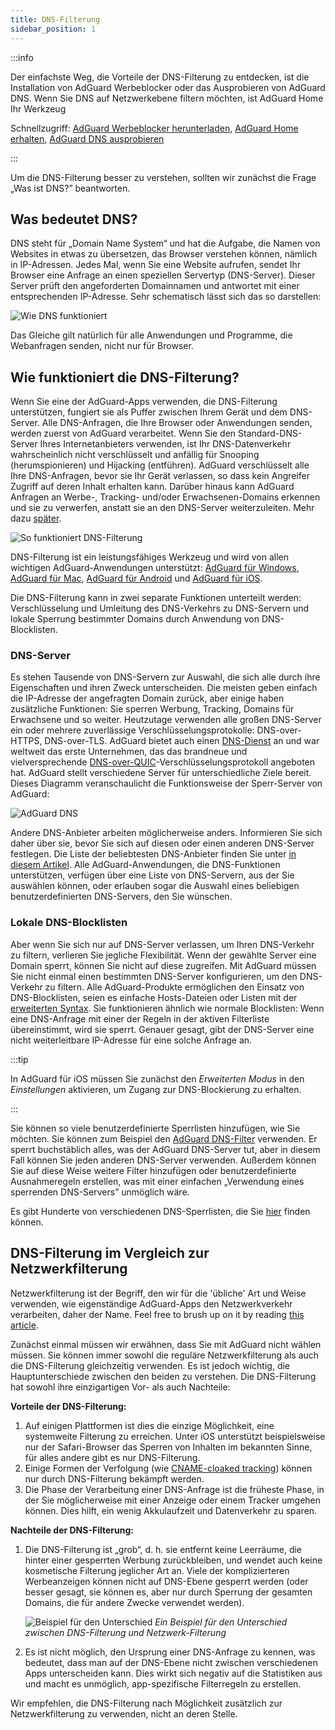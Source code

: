 ```yaml
---
title: DNS-Filterung
sidebar_position: 1
---
```


:::info

Der einfachste Weg, die Vorteile der DNS-Filterung zu entdecken, ist die Installation von AdGuard Werbeblocker oder das Ausprobieren von AdGuard DNS. Wenn Sie DNS auf Netzwerkebene filtern möchten, ist AdGuard Home Ihr Werkzeug

Schnellzugriff: [AdGuard Werbeblocker herunterladen](https://agrd.io/download-kb-adblock), [AdGuard Home erhalten](https://github.com/AdguardTeam/AdGuardHome#getting-started), [AdGuard DNS ausprobieren](https://agrd.io/download-dns)

:::

Um die DNS-Filterung besser zu verstehen, sollten wir zunächst die Frage „Was ist DNS?” beantworten.

## Was bedeutet DNS?

DNS steht für „Domain Name System“ und hat die Aufgabe, die Namen von Websites in etwas zu übersetzen, das Browser verstehen können, nämlich in IP-Adressen. Jedes Mal, wenn Sie eine Website aufrufen, sendet Ihr Browser eine Anfrage an einen speziellen Servertyp (DNS-Server). Dieser Server prüft den angeforderten Domainnamen und antwortet mit einer entsprechenden IP-Adresse. Sehr schematisch lässt sich das so darstellen:

![Wie DNS funktioniert](https://cdn.adtidy.org/public/Adguard/kb/DNS_filtering/how_dns_works_en.png)

Das Gleiche gilt natürlich für alle Anwendungen und Programme, die Webanfragen senden, nicht nur für Browser.

## Wie funktioniert die DNS-Filterung?

Wenn Sie eine der AdGuard-Apps verwenden, die DNS-Filterung unterstützen, fungiert sie als Puffer zwischen Ihrem Gerät und dem DNS-Server. Alle DNS-Anfragen, die Ihre Browser oder Anwendungen senden, werden zuerst von AdGuard verarbeitet. Wenn Sie den Standard-DNS-Server Ihres Internetanbieters verwenden, ist Ihr DNS-Datenverkehr wahrscheinlich nicht verschlüsselt und anfällig für Snooping (herumspionieren) und Hijacking (entführen). AdGuard verschlüsselt alle Ihre DNS-Anfragen, bevor sie Ihr Gerät verlassen, so dass kein Angreifer Zugriff auf deren Inhalt erhalten kann. Darüber hinaus kann AdGuard Anfragen an Werbe-, Tracking- und/oder Erwachsenen-Domains erkennen und sie zu verwerfen, anstatt sie an den DNS-Server weiterzuleiten. Mehr dazu [später](#local-dns-blocklists).

![So funktioniert DNS-Filterung](https://cdn.adtidy.org/public/Adguard/kb/DNS_filtering/how_dns_filtering_works_en.png)

DNS-Filterung ist ein leistungsfähiges Werkzeug und wird von allen wichtigen AdGuard-Anwendungen unterstützt: [AdGuard für Windows](https://adguard.com/adguard-windows/overview.html), [AdGuard für Mac](https://adguard.com/adguard-mac/overview.html), [AdGuard für Android](https://adguard.com/adguard-android/overview.html) und [AdGuard für iOS](https://adguard.com/adguard-ios/overview.html).

Die DNS-Filterung kann in zwei separate Funktionen unterteilt werden: Verschlüsselung und Umleitung des DNS-Verkehrs zu DNS-Servern und lokale Sperrung bestimmter Domains durch Anwendung von DNS-Blocklisten.

### DNS-Server

Es stehen Tausende von DNS-Servern zur Auswahl, die sich alle durch ihre Eigenschaften und ihren Zweck unterscheiden. Die meisten geben einfach die IP-Adresse der angefragten Domain zurück, aber einige haben zusätzliche Funktionen: Sie sperren Werbung, Tracking, Domains für Erwachsene und so weiter. Heutzutage verwenden alle großen DNS-Server ein oder mehrere zuverlässige Verschlüsselungsprotokolle: DNS-over-HTTPS, DNS-over-TLS. AdGuard bietet auch einen [DNS-Dienst](https://adguard-dns.io/) an und war weltweit das erste Unternehmen, das das brandneue und vielversprechende [DNS-over-QUIC](https://adguard.com/blog/dns-over-quic.html)-Verschlüsselungsprotokoll angeboten hat. AdGuard stellt verschiedene Server für unterschiedliche Ziele bereit. Dieses Diagramm veranschaulicht die Funktionsweise der Sperr-Server von AdGuard:

![AdGuard DNS](https://cdn.adtidy.org/public/Adguard/kb/DNS_filtering/adguard_dns_en.jpg)

Andere DNS-Anbieter arbeiten möglicherweise anders. Informieren Sie sich daher über sie, bevor Sie sich auf diesen oder einen anderen DNS-Server festlegen. Die Liste der beliebtesten DNS-Anbieter finden Sie unter [in diesem Artikel](dns-providers.md). Alle AdGuard-Anwendungen, die DNS-Funktionen unterstützen, verfügen über eine Liste von DNS-Servern, aus der Sie auswählen können, oder erlauben sogar die Auswahl eines beliebigen benutzerdefinierten DNS-Servers, den Sie wünschen.

### Lokale DNS-Blocklisten

Aber wenn Sie sich nur auf DNS-Server verlassen, um Ihren DNS-Verkehr zu filtern, verlieren Sie jegliche Flexibilität. Wenn der gewählte Server eine Domain sperrt, können Sie nicht auf diese zugreifen. Mit AdGuard müssen Sie nicht einmal einen bestimmten DNS-Server konfigurieren, um den DNS-Verkehr zu filtern. Alle AdGuard-Produkte ermöglichen den Einsatz von DNS-Blocklisten, seien es einfache Hosts-Dateien oder Listen mit der [erweiterten Syntax](dns-filtering-syntax.md). Sie funktionieren ähnlich wie normale Blocklisten: Wenn eine DNS-Anfrage mit einer der Regeln in der aktiven Filterliste übereinstimmt, wird sie sperrt. Genauer gesagt, gibt der DNS-Server eine nicht weiterleitbare IP-Adresse für eine solche Anfrage an.

:::tip

In AdGuard für iOS müssen Sie zunächst den *Erweiterten Modus* in den *Einstellungen* aktivieren, um Zugang zur DNS-Blockierung zu erhalten.

:::

Sie können so viele benutzerdefinierte Sperrlisten hinzufügen, wie Sie möchten. Sie können zum Beispiel den [AdGuard DNS-Filter](https://github.com/AdguardTeam/AdGuardSDNSFilter) verwenden. Er sperrt buchstäblich alles, was der AdGuard DNS-Server tut, aber in diesem Fall können Sie jeden anderen DNS-Server verwenden. Außerdem können Sie auf diese Weise weitere Filter hinzufügen oder benutzerdefinierte Ausnahmeregeln erstellen, was mit einer einfachen „Verwendung eines sperrenden DNS-Servers” unmöglich wäre.

Es gibt Hunderte von verschiedenen DNS-Sperrlisten, die Sie [hier](https://filterlists.com/) finden können.

## DNS-Filterung im Vergleich zur Netzwerkfilterung

Netzwerkfilterung ist der Begriff, den wir für die 'übliche' Art und Weise verwenden, wie eigenständige AdGuard-Apps den Netzwerkverkehr verarbeiten, daher der Name. Feel free to brush up on it by reading [this article](https://adguard.com/kb/general/ad-filtering/how-ad-blocking-works/).

Zunächst einmal müssen wir erwähnen, dass Sie mit AdGuard nicht wählen müssen. Sie können immer sowohl die reguläre Netzwerkfilterung als auch die DNS-Filterung gleichzeitig verwenden. Es ist jedoch wichtig, die Hauptunterschiede zwischen den beiden zu verstehen. Die DNS-Filterung hat sowohl ihre einzigartigen Vor- als auch Nachteile:

**Vorteile der DNS-Filterung:**

1. Auf einigen Plattformen ist dies die einzige Möglichkeit, eine systemweite Filterung zu erreichen. Unter iOS unterstützt beispielsweise nur der Safari-Browser das Sperren von Inhalten im bekannten Sinne, für alles andere gibt es nur DNS-Filterung.
1. Einige Formen der Verfolgung (wie [CNAME-cloaked tracking](https://adguard.com/blog/cname-tracking.html)) können nur durch DNS-Filterung bekämpft werden.
1. Die Phase der Verarbeitung einer DNS-Anfrage ist die früheste Phase, in der Sie möglicherweise mit einer Anzeige oder einem Tracker umgehen können. Dies hilft, ein wenig Akkulaufzeit und Datenverkehr zu sparen.

**Nachteile der DNS-Filterung:**

1. Die DNS-Filterung ist „grob“, d. h. sie entfernt keine Leerräume, die hinter einer gesperrten Werbung zurückbleiben, und wendet auch keine kosmetische Filterung jeglicher Art an. Viele der komplizierteren Werbeanzeigen können nicht auf DNS-Ebene gesperrt werden (oder besser gesagt, sie können es, aber nur durch Sperrung der gesamten Domains, die für andere Zwecke verwendet werden).

    ![Beispiel für den Unterschied](https://cdn.adtidy.org/public/Adguard/kb/DNS_filtering/dns_diff.jpg) *Ein Beispiel für den Unterschied zwischen DNS-Filterung und Netzwerk-Filterung*

1. Es ist nicht möglich, den Ursprung einer DNS-Anfrage zu kennen, was bedeutet, dass man auf der DNS-Ebene nicht zwischen verschiedenen Apps unterscheiden kann. Dies wirkt sich negativ auf die Statistiken aus und macht es unmöglich, app-spezifische Filterregeln zu erstellen.

Wir empfehlen, die DNS-Filterung nach Möglichkeit zusätzlich zur Netzwerkfilterung zu verwenden, nicht an deren Stelle.
